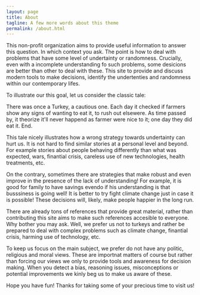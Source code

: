```yaml
---
layout: page
title: About
tagline: A few more words about this theme
permalink: /about.html
---
```


This non-profit organization aims to provide useful information to answer this question. In which context you ask. The point is how to deal with problems that have some level of undertainty or randomness. Crucially, even with a incomplete understanding fo such problems, some desicions are better than other to deal with these. This site to provide and discuss modern tools to make decisions, identify the undertenties and randomness within our contemporary lifes.

To illustrate our this goal, let us consider the classic tale:

There was once a Turkey, a cautious one. Each day it checked if farmers show any signs of wanting to eat it, to rush out elsewere. As time passed by, it theorize it'll never happend as farmer were nice to it; one day they did eat it. End.

This tale nicely illustrates how a wrong strategy towards undertainty can hurt us. It is not hard to find similar stories at a personal level and beyond. For example stories about people behaving differently than what was expected, wars, finantial crisis, careless use of new technologies, health treatments, etc.

On the contrary, sometimes there are strategies that make robust and even improve in the presence of the lack of understanding! For example, it is good for family to have savings evendo if his understanding is that busssiness is going well! It is better to try fight climate change just in case it is possible! These decisions will, likely, make people happier in the long run.

There are already tons of references that provide great material, rather than contributing this site aims to make such references accesible to everyone. Why bother you may ask. Well, we prefer us not to turkeys and rather be prepared to deal with complex problems such as climate change, finantial crisis, harming use of technology, etc.

To keep us focus on the main subject, we prefer do not have any politic, religious and moral views. These are importnat matters of course but rather than forcing our views we only to provide tools and awareness for decision making. When you detect a bias, reasoning issues, misconceptions or potential improvements we kinly beg us to make us aware of these.

Hope you have fun! Thanks for taking some of your precious time to visit us!
